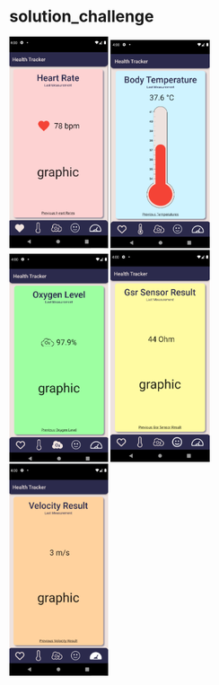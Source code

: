 # solution_challenge

<img src="/assets/github_readme_images/heart_rate_page.png" width=35% height=35%>

<img src="/assets/github_readme_images/body_temperature_page.png" width=35% height=35%>

<img src="/assets/github_readme_images/oxygen_level_page.png" width=35% height=35%>

<img src="/assets/github_readme_images/gsr_sensor_result_page.png" width=35% height=35%>

<img src="/assets/github_readme_images/velocity_result_page.png" width=35% height=35%>